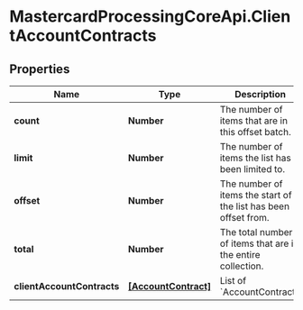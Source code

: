 # MastercardProcessingCoreApi.ClientAccountContracts

## Properties

Name | Type | Description | Notes
------------ | ------------- | ------------- | -------------
**count** | **Number** | The number of items that are in this offset batch.  | 
**limit** | **Number** | The number of items the list has been limited to.  | 
**offset** | **Number** | The number of items the start of the list has been offset from.  | 
**total** | **Number** | The total number of items that are in the entire collection.  | 
**clientAccountContracts** | [**[AccountContract]**](AccountContract.md) | List of &#x60;AccountContract&#x60;.  | 


